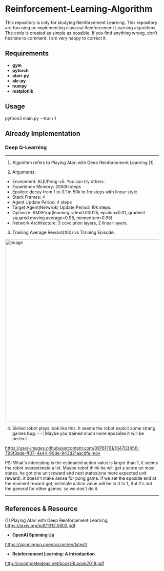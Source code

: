 # Reinforcement-Learning-Algorithm
This repository is only for studying Reinforcement Learning.
This repository are focusing on implementing classical Reinforcement Learning algorithms. The code is created as simple as possible.
If you find anything wrong, don't hesitate to comment. I am very happy to correct it.

## Requirements
- **gym**
- **pytorch**
- **atari-py**
- **ale-py**
- **numpy**
- **matplotlib**


## Usage
python3 main.py --train 1

## Already Implementation
### Deep Q-Learning
---
1. Algorithm refers to Playing Atari with Deep Reinforcement Learning [1].

2. Arguments:
- Enviroment: ALE/Pong-v5. You can try others.
- Experience Memory: 20000 steps
- Epsilon: decay from 1 to 0.1 in 50k to 1m steps with linear style.
- Stack Frames: 4
- Agent Update Period: 4 steps
- Target Agent(Netwrok) Update Period: 10k steps.
- Optimize: RMSProp(learning rate=0.00025, epsilon=0.01, gradient squared moving average=0.95, momentum=0.95)
- Network Architecture: 3 covolution layers, 2 linear layers.


3. Training Average Reward(100) vs Training Episode.
<img width="597" alt="image" src="https://user-images.githubusercontent.com/39761761/164689558-4453bb3c-15d6-4b89-9e43-5feecb69d2c8.png">

4. Skilled robot plays look like this. It seems the robot exploit some strang games bug. - -| Maybe you trained much more eposides it will be perfect.

https://user-images.githubusercontent.com/39761761/164703456-793f3ade-ff07-4a44-90de-943d21aacdfe.mov

PS: What's interesting is the estimated action value is larger than 1, it seems the robot overestimate a lot. Maybe robot think he will get a score on most states, he got one unit reward and next states(one more expected unit reward). it doesn't make sense for pong game. if we set the eposide end at the moment reward got, estimate action value will be in 0 to 1, But it's not the general for other games. so we don't do it. 

---


## References & Resource
[1] Playing Atari with Deep Reinforcement Learning, https://arxiv.org/pdf/1312.5602.pdf.

- **OpenAI Spinning Up**

https://spinningup.openai.com/en/latest/

- **Reinforcement Learning: A Introduction**

http://incompleteideas.net/book/RLbook2018.pdf
